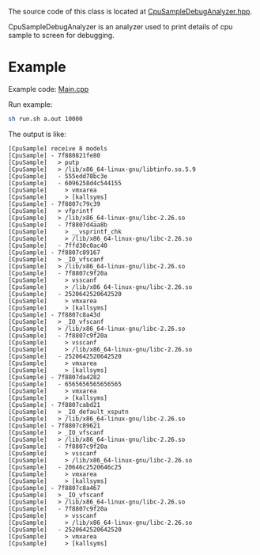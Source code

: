 The source code of this class is located at [CpuSampleDebugAnalyzer.hpp](../../include/LiveProfiler/Analyzers/CpuSampleDebugAnalyzer.hpp).

CpuSampleDebugAnalyzer is an analyzer used to print details of cpu sample to screen for debugging.

# Example

Example code: [Main.cpp](../../examples/CpuSampleDebugAnalyzer/Main.cpp)

Run example:

``` bash
sh run.sh a.out 10000
```

The output is like:

``` text
[CpuSample] receive 8 models
[CpuSample] - 7f880821fe80
[CpuSample]   > putp
[CpuSample]   > /lib/x86_64-linux-gnu/libtinfo.so.5.9
[CpuSample]   - 555edd78bc3e
[CpuSample]   - 6096258d4c544155
[CpuSample]     > vmxarea
[CpuSample]     > [kallsyms]
[CpuSample] - 7f8807c79c39
[CpuSample]   > vfprintf
[CpuSample]   > /lib/x86_64-linux-gnu/libc-2.26.so
[CpuSample]   - 7f8807d4aa8b
[CpuSample]     > __vsprintf_chk
[CpuSample]     > /lib/x86_64-linux-gnu/libc-2.26.so
[CpuSample]   - 7ffd30c0ac40
[CpuSample] - 7f8807c89167
[CpuSample]   > _IO_vfscanf
[CpuSample]   > /lib/x86_64-linux-gnu/libc-2.26.so
[CpuSample]   - 7f8807c9f20a
[CpuSample]     > vsscanf
[CpuSample]     > /lib/x86_64-linux-gnu/libc-2.26.so
[CpuSample]   - 2520642520642520
[CpuSample]     > vmxarea
[CpuSample]     > [kallsyms]
[CpuSample] - 7f8807c8a43d
[CpuSample]   > _IO_vfscanf
[CpuSample]   > /lib/x86_64-linux-gnu/libc-2.26.so
[CpuSample]   - 7f8807c9f20a
[CpuSample]     > vsscanf
[CpuSample]     > /lib/x86_64-linux-gnu/libc-2.26.so
[CpuSample]   - 2520642520642520
[CpuSample]     > vmxarea
[CpuSample]     > [kallsyms]
[CpuSample] - 7f8807da4282
[CpuSample]   - 6565656565656565
[CpuSample]     > vmxarea
[CpuSample]     > [kallsyms]
[CpuSample] - 7f8807cabd21
[CpuSample]   > _IO_default_xsputn
[CpuSample]   > /lib/x86_64-linux-gnu/libc-2.26.so
[CpuSample] - 7f8807c89621
[CpuSample]   > _IO_vfscanf
[CpuSample]   > /lib/x86_64-linux-gnu/libc-2.26.so
[CpuSample]   - 7f8807c9f20a
[CpuSample]     > vsscanf
[CpuSample]     > /lib/x86_64-linux-gnu/libc-2.26.so
[CpuSample]   - 20646c2520646c25
[CpuSample]     > vmxarea
[CpuSample]     > [kallsyms]
[CpuSample] - 7f8807c8a467
[CpuSample]   > _IO_vfscanf
[CpuSample]   > /lib/x86_64-linux-gnu/libc-2.26.so
[CpuSample]   - 7f8807c9f20a
[CpuSample]     > vsscanf
[CpuSample]     > /lib/x86_64-linux-gnu/libc-2.26.so
[CpuSample]   - 2520642520642520
[CpuSample]     > vmxarea
[CpuSample]     > [kallsyms]
```

